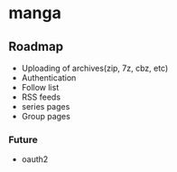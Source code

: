 # manga

## Roadmap
* Uploading of archives(zip, 7z, cbz, etc)
* Authentication
* Follow list
* RSS feeds
* series pages
* Group pages


### Future
* oauth2
